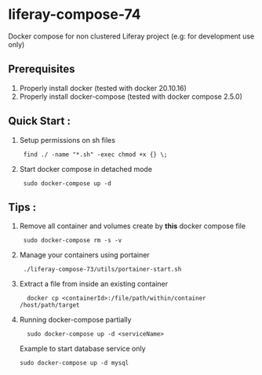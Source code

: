 # liferay-compose-74
Docker compose for non clustered Liferay project (e.g: for development use only)

## Prerequisites
1. Properly install docker (tested with docker 20.10.16)
2. Properly install docker-compose (tested with docker compose 2.5.0)

## Quick Start :
1. Setup permissions on sh files
    ```console
     find ./ -name "*.sh" -exec chmod +x {} \;
    ```
2. Start docker compose in detached mode
    ```console
     sudo docker-compose up -d
    ```

## Tips :
1. Remove all container and volumes create by **this** docker compose file 
    ```console
     sudo docker-compose rm -s -v
    ```
2. Manage your containers using portainer
    ```console
     ./liferay-compose-73/utils/portainer-start.sh
    ```
3. Extract a file from inside an existing container
    ```console   
      docker cp <containerId>:/file/path/within/container /host/path/target
     ```
4. Running docker-compose partially
    ```console   
      sudo docker-compose up -d <serviceName>
     ```
     Example to start database service only
      ```console      
      sudo docker-compose up -d mysql
     ```      



